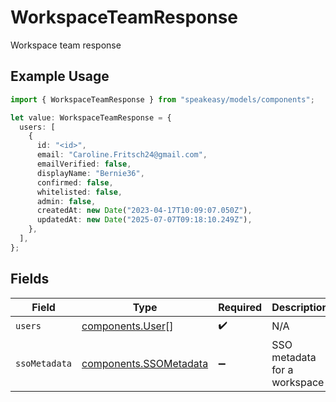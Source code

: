 # WorkspaceTeamResponse

Workspace team response

## Example Usage

```typescript
import { WorkspaceTeamResponse } from "speakeasy/models/components";

let value: WorkspaceTeamResponse = {
  users: [
    {
      id: "<id>",
      email: "Caroline.Fritsch24@gmail.com",
      emailVerified: false,
      displayName: "Bernie36",
      confirmed: false,
      whitelisted: false,
      admin: false,
      createdAt: new Date("2023-04-17T10:09:07.050Z"),
      updatedAt: new Date("2025-07-07T09:18:10.249Z"),
    },
  ],
};
```

## Fields

| Field                                                            | Type                                                             | Required                                                         | Description                                                      |
| ---------------------------------------------------------------- | ---------------------------------------------------------------- | ---------------------------------------------------------------- | ---------------------------------------------------------------- |
| `users`                                                          | [components.User](../../models/components/user.md)[]             | :heavy_check_mark:                                               | N/A                                                              |
| `ssoMetadata`                                                    | [components.SSOMetadata](../../models/components/ssometadata.md) | :heavy_minus_sign:                                               | SSO metadata for a workspace                                     |